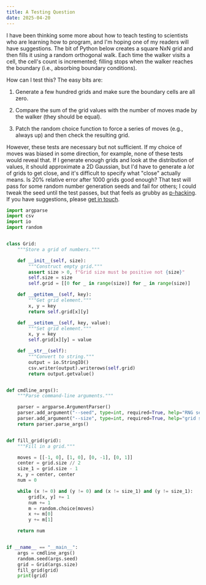 ```yaml
---
title: A Testing Question
date: 2025-04-20
---
```


I have been thinking some more about how to teach testing to scientists who are learning how to program,
and I'm hoping one of my readers will have suggestions.
The bit of Python below creates a square NxN grid and then fills it using a random orthogonal walk.
Each time the walker visits a cell, the cell's count is incremented;
filling stops when the walker reaches the boundary (i.e., absorbing boundary conditions).

How can I test this?
The easy bits are:

1.  Generate a few hundred grids and make sure the boundary cells are all zero.

1.  Compare the sum of the grid values with the number of moves made by the walker (they should be equal).

1.  Patch the random choice function to force a series of moves (e.g., always up) and then check the resulting grid.

However, these tests are necessary but not sufficient.
If my choice of moves was biased in some direction,
for example,
none of these tests would reveal that.
If I generate enough grids and look at the distribution of values,
it should approximate a 2D Gaussian,
but I'd have to generate a _lot_ of grids to get close,
and it's difficult to specify what "close" actually means.
Is 20% relative error after 1000 grids good enough?
That test will pass for some random number generation seeds and fail for others;
I could tweak the seed until the test passes,
but that feels as grubby as [p-hacking](https://en.wikipedia.org/wiki/Data_dredging).
If you have suggestions,
please [get in touch](mailto:gvwilson@third-bit.com).

```python
import argparse
import csv
import io
import random


class Grid:
    """Store a grid of numbers."""

    def __init__(self, size):
        """Construct empty grid."""
        assert size > 0, f"Grid size must be positive not {size}"
        self.size = size
        self.grid = [[0 for _ in range(size)] for _ in range(size)]

    def __getitem__(self, key):
        """Get grid element."""
        x, y = key
        return self.grid[x][y]

    def __setitem__(self, key, value):
        """Set grid element."""
        x, y = key
        self.grid[x][y] = value

    def __str__(self):
        """Convert to string."""
        output = io.StringIO()
        csv.writer(output).writerows(self.grid)
        return output.getvalue()


def cmdline_args():
    """Parse command-line arguments."""

    parser = argparse.ArgumentParser()
    parser.add_argument("--seed", type=int, required=True, help="RNG seed")
    parser.add_argument("--size", type=int, required=True, help="grid size")
    return parser.parse_args()


def fill_grid(grid):
    """Fill in a grid."""

    moves = [[-1, 0], [1, 0], [0, -1], [0, 1]]
    center = grid.size // 2
    size_1 = grid.size - 1
    x, y = center, center
    num = 0

    while (x != 0) and (y != 0) and (x != size_1) and (y != size_1):
        grid[x, y] += 1
        num += 1
        m = random.choice(moves)
        x += m[0]
        y += m[1]

    return num


if __name__ == "__main__":
    args = cmdline_args()
    random.seed(args.seed)
    grid = Grid(args.size)
    fill_grid(grid)
    print(grid)
```
